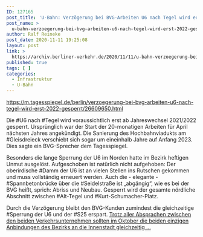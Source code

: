 ```yaml
---
ID: 127165
post_title: 'U-Bahn: Verzögerung bei BVG-Arbeiten U6 nach Tegel wird erst 2022 gesperrt, aus Der Tagesspiegel'
post_name: >
  u-bahn-verzoegerung-bei-bvg-arbeiten-u6-nach-tegel-wird-erst-2022-gesperrt-aus-der-tagesspiegel
author: Ralf Reineke
post_date: 2020-11-11 19:25:08
layout: post
link: >
  https://archiv.berliner-verkehr.de/2020/11/11/u-bahn-verzoegerung-bei-bvg-arbeiten-u6-nach-tegel-wird-erst-2022-gesperrt-aus-der-tagesspiegel/
published: true
tags: [ ]
categories:
  - Infrastruktur
  - U-Bahn
---
```

https://m.tagesspiegel.de/berlin/verzoegerung-bei-bvg-arbeiten-u6-nach-tegel-wird-erst-2022-gesperrt/26609650.html

Die #U6 nach #Tegel wird voraussichtlich erst ab Jahreswechsel 2021/2022 gesperrt. Ursprünglich war der Start der 20-monatigen Arbeiten für April nächsten Jahres angekündigt. Die Sanierung des Hochbahnviadukts am #Gleisdreieck verschiebt sich sogar um eineinhalb Jahre auf Anfang 2023. Dies sagte ein BVG-Sprecher dem Tagesspiegel.

Besonders die lange Sperrung der U6 im Norden hatte im Bezirk heftigen Unmut ausgelöst. Aufgeschoben ist natürlich nicht aufgehoben: Der oberirdische #Damm der U6 ist an vielen Stellen ins Rutschen gekommen und muss vollständig erneuert werden. Auch die - elegante - #Spannbetonbrücke über die #Seidelstraße ist „abgängig“, wie es bei der BVG heißt, sprich: Abriss und Neubau. Gesperrt wird der gesamte nördliche Abschnitt zwischen #Alt-Tegel und #Kurt-Schumacher-Platz.

Durch die Verzögerung bleibt den BVG-Kunden zumindest die gleichzeitige #Sperrung der U6 und der #S25 erspart. <a href="https://m.tagesspiegel.de/berlin/verzoegerung-bei-bvg-arbeiten-u6-nach-tegel-wird-erst-2022-gesperrt/26609650.html">Trotz aller Absprachen zwischen den beiden Verkehrsunternehmen sollten im Oktober die beiden einzigen Anbindungen des Bezirks an die Innenstadt gleichzeitig ...</a>